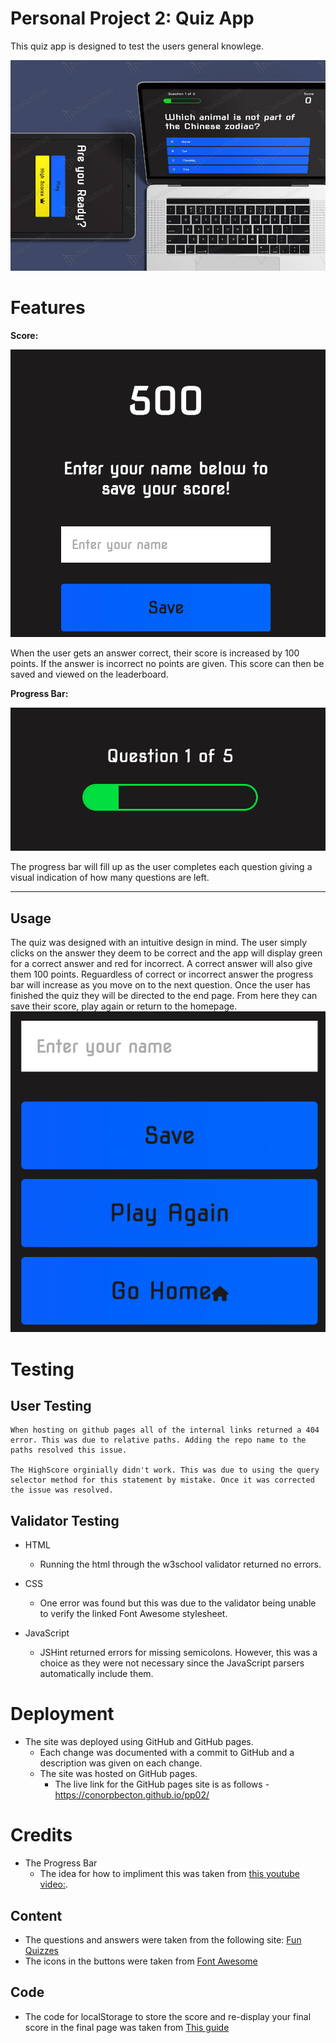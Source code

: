 # Personal Project 2: Quiz App

This quiz app is designed to test the users general knowlege.

![Website Mockup](/assets/Images/mockup.jpg)




# Features

**Score:** 


![score page](/assets/Images/score.png)


When the user gets an answer correct, their score is increased by 100 points. If the answer is incorrect no points are given. This score can then be saved and viewed on the leaderboard.



**Progress Bar:** 


![progress bar](/assets/Images/progress.png)


The progress bar will fill up as the user completes each question giving a visual indication of how many questions are left.



------

## Usage
The quiz was designed with an intuitive design in mind.
The user simply clicks on the answer they deem to be correct and the app will display green for a correct answer and red for incorrect.
A correct answer will also give them 100 points.
Reguardless of correct or incorrect answer the progress bar will increase as you move on to the next question.
Once the user has finished the quiz they will be directed to the end page. From here they can save their score, play again or return to the homepage.
![end page](/assets/Images/end.png)


 # Testing

## User Testing
    When hosting on github pages all of the internal links returned a 404 error. This was due to relative paths. Adding the repo name to the paths resolved this issue.
    
    The HighScore orginially didn't work. This was due to using the query selector method for this statement by mistake. Once it was corrected the issue was resolved.


 ## Validator Testing

 - HTML 
    - Running the html through the w3school validator returned no errors.

- CSS
    - One error was found but this was due to the validator being unable to verify the linked Font Awesome stylesheet.

- JavaScript
    - JSHint returned errors for missing semicolons. However, this was a choice as they were not necessary since the JavaScript parsers automatically include them.

# Deployment
-   The site was deployed using GitHub and GitHub pages.
    - Each change was documented with a commit to GitHub and a description was given on each change.
    - The site was hosted on GitHub pages.
        - The live link for the GitHub pages site is as follows - https://conorpbecton.github.io/pp02/



# Credits
- The Progress Bar
    - The idea for how to impliment this was taken from [this youtube video:](https://www.youtube.com/watch?v=f4fB9Xg2JEY).
## Content
-   The questions and answers were taken from the following site:  [Fun Quizzes ](https://www.funquizzes.uk/)
- The icons in the buttons were taken from [Font Awesome ](https://fontawesome.com/)

## Code 
 - The code for localStorage to store the score and re-display your final score in the final page was taken from [This guide ](https://blog.logrocket.com/localstorage-javascript-complete-guide/)
